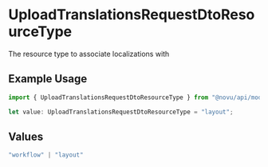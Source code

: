 # UploadTranslationsRequestDtoResourceType

The resource type to associate localizations with

## Example Usage

```typescript
import { UploadTranslationsRequestDtoResourceType } from "@novu/api/models/components";

let value: UploadTranslationsRequestDtoResourceType = "layout";
```

## Values

```typescript
"workflow" | "layout"
```